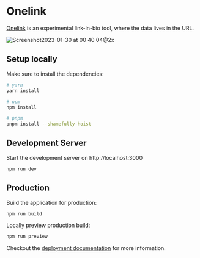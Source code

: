 # Onelink

[Onelink](https://github.com/fayazara/onelink) is an experimental link-in-bio tool, where the data lives in the URL. 

![Screenshot2023-01-30 at 00 40 04@2x](https://user-images.githubusercontent.com/15716057/215350057-5fbf81f5-5f33-4cbe-98ba-0ced8b3c09c8.jpg)


## Setup locally

Make sure to install the dependencies:

```bash
# yarn
yarn install

# npm
npm install

# pnpm
pnpm install --shamefully-hoist
```

## Development Server

Start the development server on http://localhost:3000

```bash
npm run dev
```

## Production

Build the application for production:

```bash
npm run build
```

Locally preview production build:

```bash
npm run preview
```

Checkout the [deployment documentation](https://v3.nuxtjs.org/guide/deploy/presets) for more information.
